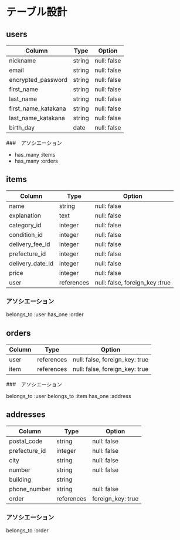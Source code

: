 
# テーブル設計

## users

| Column                           | Type   | Option      |
| -------------------------------- | ------ | ----------- |
| nickname                         | string | null: false |
| email                            | string | null: false |
| encrypted_password               | string | null: false |
| first_name                       | string | null: false |
| last_name                        | string | null: false |
| first_name_katakana              | string | null: false |
| last_name_katakana               | string | null: false |
| birth_day                        | date   | null: false |

###　アソシエーション

- has_many :items
- has_many :orders


## items

| Column           | Type       | Option                         |
| ---------------- | -----------| ------------------------------ |
| name             | string     | null: false                    |
| explanation      | text       | null: false                    |
| category_id      | integer    | null: false                    |
| condition_id     | integer    | null: false                    |
| delivery_fee_id  | integer    | null: false                    |
| prefecture_id    | integer    | null: false                    |
| delivery_date_id | integer    | null: false                    |
| price            | integer    | null: false                    |
| user             | references | null: false, foreign_key :true |

### アソシエーション

belongs_to :user
has_one :order


## orders

| Column  | Type       | Option                         |
| ------- | ---------- | ------------------------------ |
| user    | references | null: false, foreign_key: true |
| item    | references | null: false, foreign_key: true |

###　アソシエーション

belongs_to :user
belongs_to :item
has_one :address


## addresses

| Column                 | Type        | Option            |
| ---------------------- | ----------- | ----------------- |
| postal_code            | string      | null: false       |
| prefecture_id          | integer     | null: false       |
| city                   | string      | null: false       |
| number                 | string      | null: false       |
| building               | string      |                   |
| phone_number           | string      | null: false       |
| order                  | references  | foreign_key: true |

### アソシエーション

belongs_to :order

